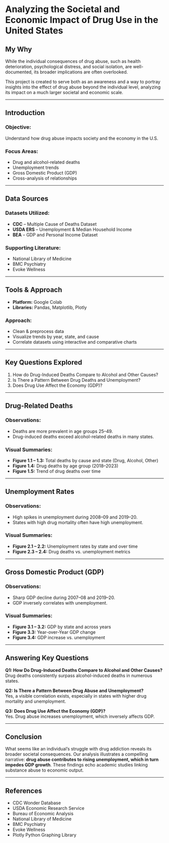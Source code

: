 
# Analyzing the Societal and Economic Impact of Drug Use in the United States

## My Why

While the individual consequences of drug abuse, such as health deterioration, psychological distress, and social isolation, are well-documented, its broader implications are often overlooked.

This project is created to serve both as an awareness and a way to portray insights into the effect of drug abuse beyond the individual level, analyzing its impact on a much larger societal and economic scale.

---

## Introduction

### Objective:
Understand how drug abuse impacts society and the economy in the U.S.

### Focus Areas:
- Drug and alcohol-related deaths  
- Unemployment trends  
- Gross Domestic Product (GDP)  
- Cross-analysis of relationships

---

## Data Sources

### Datasets Utilized:
- **CDC** – Multiple Cause of Deaths Dataset  
- **USDA ERS** – Unemployment & Median Household Income  
- **BEA** – GDP and Personal Income Dataset

### Supporting Literature:
- National Library of Medicine  
- BMC Psychiatry  
- Evoke Wellness  

---

## Tools & Approach

- **Platform:** Google Colab  
- **Libraries:** Pandas, Matplotlib, Plotly  

### Approach:
- Clean & preprocess data  
- Visualize trends by year, state, and cause  
- Correlate datasets using interactive and comparative charts

---

## Key Questions Explored

1. How do Drug-Induced Deaths Compare to Alcohol and Other Causes?  
2. Is There a Pattern Between Drug Deaths and Unemployment?  
3. Does Drug Use Affect the Economy (GDP)?

---

## Drug-Related Deaths

### Observations:
- Deaths are more prevalent in age groups 25–49.
- Drug-induced deaths exceed alcohol-related deaths in many states.

### Visual Summaries:
- **Figure 1.1 – 1.3:** Total deaths by cause and state (Drug, Alcohol, Other)  
- **Figure 1.4:** Drug deaths by age group (2018–2023)  
- **Figure 1.5:** Trend of drug deaths over time

---

## Unemployment Rates

### Observations:
- High spikes in unemployment during 2008–09 and 2019–20.
- States with high drug mortality often have high unemployment.

### Visual Summaries:
- **Figure 2.1 – 2.2:** Unemployment rates by state and over time  
- **Figure 2.3 – 2.4:** Drug deaths vs. unemployment metrics

---

## Gross Domestic Product (GDP)

### Observations:
- Sharp GDP decline during 2007–08 and 2019–20.
- GDP inversely correlates with unemployment.

### Visual Summaries:
- **Figure 3.1 – 3.2:** GDP by state and across years  
- **Figure 3.3:** Year-over-Year GDP change  
- **Figure 3.4:** GDP increase vs. unemployment

---

## Answering Key Questions

**Q1: How Do Drug-Induced Deaths Compare to Alcohol and Other Causes?**  
Drug deaths consistently surpass alcohol-induced deaths in numerous states.

**Q2: Is There a Pattern Between Drug Abuse and Unemployment?**  
Yes, a visible correlation exists, especially in states with higher drug mortality and unemployment.

**Q3: Does Drug Use Affect the Economy (GDP)?**  
Yes. Drug abuse increases unemployment, which inversely affects GDP.

---

## Conclusion

What seems like an individual’s struggle with drug addiction reveals its broader societal consequences. Our analysis illustrates a compelling narrative: **drug abuse contributes to rising unemployment, which in turn impedes GDP growth**. These findings echo academic studies linking substance abuse to economic output.

---

## References

- CDC Wonder Database  
- USDA Economic Research Service  
- Bureau of Economic Analysis  
- National Library of Medicine  
- BMC Psychiatry  
- Evoke Wellness  
- Plotly Python Graphing Library

